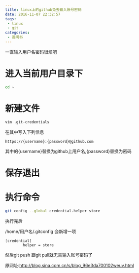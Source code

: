 ```yaml
---
title: linux上的github免去输入账号密码
date: 2016-11-07 22:32:57
tags:
 - linux
 - git
categories:
 - 说明书
---
```


一直输入用户名密码很烦吧

<!-- more -->

 # 进入当前用户目录下

```bash
cd ~
```

 # 新建文件

```bash
vim .git-credentials
```
在其中写入下列信息
```
https://{username}:{password}@github.com
```
其中的{username}替换为github上用户名,{password}替换为密码

 # 保存退出
 
 # 执行命令

```bash
git config --global credential.helper store
```
执行完后

/home/用户名/.gitconfig 会新增一项
```
[credential]
        helper = store
```

然后git push 跟git pull就无需输入账号密码了

原网址:http://blog.sina.com.cn/s/blog_96e3da700102weuv.html
